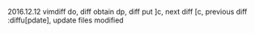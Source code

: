 
2016.12.12
vimdiff
do, diff obtain
dp, diff put
]c, next diff
[c, previous diff
:diffu[pdate], update files modified

